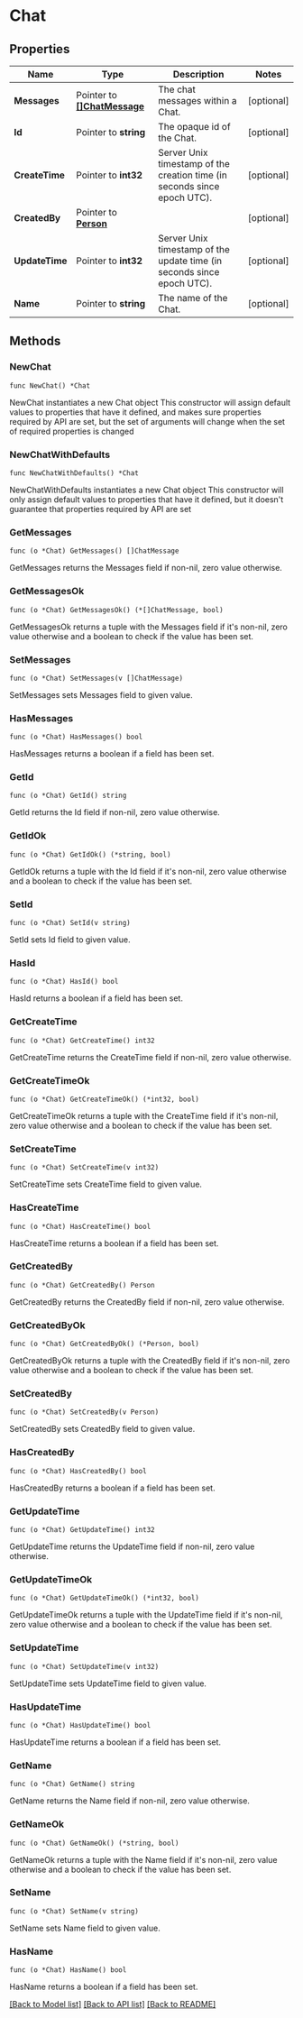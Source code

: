 # Chat

## Properties

Name | Type | Description | Notes
------------ | ------------- | ------------- | -------------
**Messages** | Pointer to [**[]ChatMessage**](ChatMessage.md) | The chat messages within a Chat. | [optional] 
**Id** | Pointer to **string** | The opaque id of the Chat. | [optional] 
**CreateTime** | Pointer to **int32** | Server Unix timestamp of the creation time (in seconds since epoch UTC). | [optional] 
**CreatedBy** | Pointer to [**Person**](Person.md) |  | [optional] 
**UpdateTime** | Pointer to **int32** | Server Unix timestamp of the update time (in seconds since epoch UTC). | [optional] 
**Name** | Pointer to **string** | The name of the Chat. | [optional] 

## Methods

### NewChat

`func NewChat() *Chat`

NewChat instantiates a new Chat object
This constructor will assign default values to properties that have it defined,
and makes sure properties required by API are set, but the set of arguments
will change when the set of required properties is changed

### NewChatWithDefaults

`func NewChatWithDefaults() *Chat`

NewChatWithDefaults instantiates a new Chat object
This constructor will only assign default values to properties that have it defined,
but it doesn't guarantee that properties required by API are set

### GetMessages

`func (o *Chat) GetMessages() []ChatMessage`

GetMessages returns the Messages field if non-nil, zero value otherwise.

### GetMessagesOk

`func (o *Chat) GetMessagesOk() (*[]ChatMessage, bool)`

GetMessagesOk returns a tuple with the Messages field if it's non-nil, zero value otherwise
and a boolean to check if the value has been set.

### SetMessages

`func (o *Chat) SetMessages(v []ChatMessage)`

SetMessages sets Messages field to given value.

### HasMessages

`func (o *Chat) HasMessages() bool`

HasMessages returns a boolean if a field has been set.

### GetId

`func (o *Chat) GetId() string`

GetId returns the Id field if non-nil, zero value otherwise.

### GetIdOk

`func (o *Chat) GetIdOk() (*string, bool)`

GetIdOk returns a tuple with the Id field if it's non-nil, zero value otherwise
and a boolean to check if the value has been set.

### SetId

`func (o *Chat) SetId(v string)`

SetId sets Id field to given value.

### HasId

`func (o *Chat) HasId() bool`

HasId returns a boolean if a field has been set.

### GetCreateTime

`func (o *Chat) GetCreateTime() int32`

GetCreateTime returns the CreateTime field if non-nil, zero value otherwise.

### GetCreateTimeOk

`func (o *Chat) GetCreateTimeOk() (*int32, bool)`

GetCreateTimeOk returns a tuple with the CreateTime field if it's non-nil, zero value otherwise
and a boolean to check if the value has been set.

### SetCreateTime

`func (o *Chat) SetCreateTime(v int32)`

SetCreateTime sets CreateTime field to given value.

### HasCreateTime

`func (o *Chat) HasCreateTime() bool`

HasCreateTime returns a boolean if a field has been set.

### GetCreatedBy

`func (o *Chat) GetCreatedBy() Person`

GetCreatedBy returns the CreatedBy field if non-nil, zero value otherwise.

### GetCreatedByOk

`func (o *Chat) GetCreatedByOk() (*Person, bool)`

GetCreatedByOk returns a tuple with the CreatedBy field if it's non-nil, zero value otherwise
and a boolean to check if the value has been set.

### SetCreatedBy

`func (o *Chat) SetCreatedBy(v Person)`

SetCreatedBy sets CreatedBy field to given value.

### HasCreatedBy

`func (o *Chat) HasCreatedBy() bool`

HasCreatedBy returns a boolean if a field has been set.

### GetUpdateTime

`func (o *Chat) GetUpdateTime() int32`

GetUpdateTime returns the UpdateTime field if non-nil, zero value otherwise.

### GetUpdateTimeOk

`func (o *Chat) GetUpdateTimeOk() (*int32, bool)`

GetUpdateTimeOk returns a tuple with the UpdateTime field if it's non-nil, zero value otherwise
and a boolean to check if the value has been set.

### SetUpdateTime

`func (o *Chat) SetUpdateTime(v int32)`

SetUpdateTime sets UpdateTime field to given value.

### HasUpdateTime

`func (o *Chat) HasUpdateTime() bool`

HasUpdateTime returns a boolean if a field has been set.

### GetName

`func (o *Chat) GetName() string`

GetName returns the Name field if non-nil, zero value otherwise.

### GetNameOk

`func (o *Chat) GetNameOk() (*string, bool)`

GetNameOk returns a tuple with the Name field if it's non-nil, zero value otherwise
and a boolean to check if the value has been set.

### SetName

`func (o *Chat) SetName(v string)`

SetName sets Name field to given value.

### HasName

`func (o *Chat) HasName() bool`

HasName returns a boolean if a field has been set.


[[Back to Model list]](../README.md#documentation-for-models) [[Back to API list]](../README.md#documentation-for-api-endpoints) [[Back to README]](../README.md)


